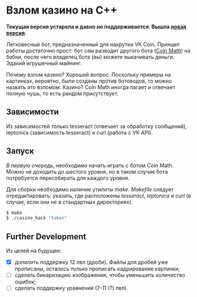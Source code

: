 # Взлом казино на С++

**Текущая версия устарела и давно не поддерживается. Вышла [новая версия](https://github.com/shreddered/CasinoHackUltimate2).**

Легковесный бот, предназначенный для накрутки VK Coin.
Принцип работы достаточно прост: бот сам разводит другого бота ([Coin Math](https://vk.com/coinmath)) на бабки, после чего владелец бота (вы)
можете выкачивать деньги. Эдакий игрушечный майнинг.

Почему взлом казино? Хороший вопрос. Поскольку примеры на картинках, вероятно, были созданы против ботоводов,
то можно назвать это взломом. Казино? Coin Math иногда лагает и отвечает полную чушь, то есть рандом присутствует.


## Зависимости

Из зависимостей только tesseract (отвечает за обработку сообщений), 
leptonica (зависимость tesseract) и curl (работа с VK API).


## Запуск

*В первую очередь*, необходимо начать играть с ботом Coin Math. 
Можно не доходить до шестого уровня, но в таком случае бота потребуется пересобирать для каждого уровня.

Для сборки необходимо наличие утилиты _make_.
_Makefile_ следует отредактировать: указать, где расположены _tesseract_, _leptonica_ и _curl_
(в случае, если они не в стандартных директориях).
```bash
$ make
$ ./casino_hack "token"
```


## Further Development

Из целей на будущее:
- [x] допилить поддержку 12 лвл (дроби).
    Файлы для дробей уже прописаны, осталось только прописать кадрирование картинки;
- [ ] сделать бинаризацию изображения, чтобы уменьшить количество ошибок;
- [ ] сделать поддержку уравнений (7-11 (?) лвл).
